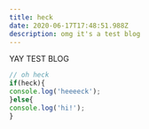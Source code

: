 ```yaml
---
title: heck
date: 2020-06-17T17:48:51.988Z
description: omg it's a test blog
---
```

YAY TEST  BLOG

```javascript
// oh heck
if(heck){
console.log('heeeeck');
}else{
console.log('hi!');
}
```